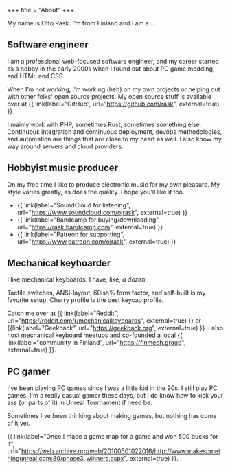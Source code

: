 +++
title = "About"
+++

My name is Otto Rask. I’m from Finland and I am a &hellip;

## Software engineer

I am a professional web-focused software engineer, and my career started as a
hobby in the early 2000s when I found out about PC game modding, and HTML and
CSS.

When I’m not working, I’m working (heh) on my own projects or helping out with
other folks' open source projects. My open source stuff is available over at
{{ link(label="GitHub", url="https://github.com/rask", external=true) }}.

I mainly work with PHP, sometimes Rust, sometimes something else. Continuous
integration and continuous deployment, devops methodologies, and automation
are things that are close to my heart as well. I also know my way around
servers and cloud providers.

## Hobbyist music producer

On my free time I like to produce electronic music for my own pleasure. My style
varies greatly, as does the quality. I hope you'll like it too.

-   {{ link(label="SoundCloud for listening", url="https://www.soundcloud.com/ojrask", external=true) }}
-   {{ link(label="Bandcamp for buying/downloading", url="https://rask.bandcamp.com", external=true) }}
-   {{ link(label="Patreon for supporting", url="https://www.patreon.com/ojrask", external=true) }}

## Mechanical keyhoarder

I like mechanical keyboards. I have, like, _a dozen_.

Tactile switches, ANSI-layout, 60ish% form factor, and self-built is my favorite
setup. Cherry profile is the best keycap profile.

Catch me over at {{ link(label="Reddit", url="https://reddit.com/r/mechanicalkeyboards", external=true) }} or
{{link(label="Geekhack", url="https://geekhack.org", external=true) }}. I also host mechanical
keyboard meetups and co-founded a local
{{ link(label="community in Finland", url="https://finmech.group", external=true) }}.

## PC gamer

I've been playing PC games since I was a little kid in the 90s. I still play
PC games. I'm a really casual gamer these days, but I do know how to kick your
ass (or parts of it) in Unreal Tournament if need be.

Sometimes I've been thinking about making games, but nothing has come of it yet.

{{ link(label="Once I made a game map for a game and won 500 bucks for it", url="https://web.archive.org/web/20100501022016/http://www.makesomethingunreal.com:80/phase3_winners.aspx", external=true) }}.
